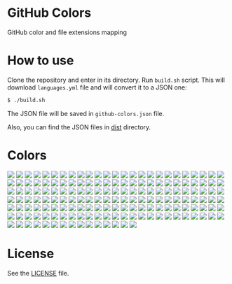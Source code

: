 GitHub Colors
=============
GitHub color and file extensions mapping

# How to use

Clone the repository and enter in its directory. Run `build.sh` script. This will download `languages.yml` file and will convert it to a JSON one:

```sh
$ ./build.sh
```

The JSON file will be saved in `github-colors.json` file.

Also, you can find the JSON files in [dist](./dist) directory.

# Colors
![](http://www.placehold.it/200/B9D9FF/ffffff&text=AGS%20Script)
![](http://www.placehold.it/200/9DC3FF/ffffff&text=ANTLR)
![](http://www.placehold.it/200/8a0707/ffffff&text=APL)
![](http://www.placehold.it/200/6a40fd/ffffff&text=ASP)
![](http://www.placehold.it/200/1ac620/ffffff&text=ATS)
![](http://www.placehold.it/200/e3491a/ffffff&text=ActionScript)
![](http://www.placehold.it/200/02f88c/ffffff&text=Ada)
![](http://www.placehold.it/200/467C91/ffffff&text=Agda)
![](http://www.placehold.it/200/cc5c24/ffffff&text=Alloy)
![](http://www.placehold.it/200/ca2afe/ffffff&text=Arc)
![](http://www.placehold.it/200/bd79d1/ffffff&text=Arduino)
![](http://www.placehold.it/200/1957b0/ffffff&text=AspectJ)
![](http://www.placehold.it/200/a67219/ffffff&text=Assembly)
![](http://www.placehold.it/200/6594b9/ffffff&text=AutoHotkey)
![](http://www.placehold.it/200/36699B/ffffff&text=AutoIt)
![](http://www.placehold.it/200/cd6400/ffffff&text=BlitzMax)
![](http://www.placehold.it/200/d4bec1/ffffff&text=Boo)
![](http://www.placehold.it/200/555/ffffff&text=C)
![](http://www.placehold.it/200/178600/ffffff&text=C%23)
![](http://www.placehold.it/200/f34b7d/ffffff&text=C%2B%2B)
![](http://www.placehold.it/200/563d7c/ffffff&text=CSS)
![](http://www.placehold.it/200/8dc63f/ffffff&text=Chapel)
![](http://www.placehold.it/200/aaaaff/ffffff&text=Cirru)
![](http://www.placehold.it/200/3a81ad/ffffff&text=Clean)
![](http://www.placehold.it/200/db5855/ffffff&text=Clojure)
![](http://www.placehold.it/200/244776/ffffff&text=CoffeeScript)
![](http://www.placehold.it/200/ed2cd6/ffffff&text=ColdFusion)
![](http://www.placehold.it/200/ed2cd6/ffffff&text=ColdFusion%20CFC)
![](http://www.placehold.it/200/3fb68b/ffffff&text=Common%20Lisp)
![](http://www.placehold.it/200/b0ce4e/ffffff&text=Component%20Pascal)
![](http://www.placehold.it/200/fcd46d/ffffff&text=D)
![](http://www.placehold.it/200/075ff1/ffffff&text=DM)
![](http://www.placehold.it/200/98BAD6/ffffff&text=Dart)
![](http://www.placehold.it/200/cca760/ffffff&text=Dogescript)
![](http://www.placehold.it/200/3ebc27/ffffff&text=Dylan)
![](http://www.placehold.it/200/ccce35/ffffff&text=E)
![](http://www.placehold.it/200/8a1267/ffffff&text=ECL)
![](http://www.placehold.it/200/3994bc/ffffff&text=Eagle)
![](http://www.placehold.it/200/946d57/ffffff&text=Eiffel)
![](http://www.placehold.it/200/6e4a7e/ffffff&text=Elixir)
![](http://www.placehold.it/200/60B5CC/ffffff&text=Elm)
![](http://www.placehold.it/200/c065db/ffffff&text=Emacs%20Lisp)
![](http://www.placehold.it/200/f64e3e/ffffff&text=EmberScript)
![](http://www.placehold.it/200/0faf8d/ffffff&text=Erlang)
![](http://www.placehold.it/200/b845fc/ffffff&text=F%23)
![](http://www.placehold.it/200/33CCFF/ffffff&text=FLUX)
![](http://www.placehold.it/200/4d41b1/ffffff&text=FORTRAN)
![](http://www.placehold.it/200/636746/ffffff&text=Factor)
![](http://www.placehold.it/200/7b9db4/ffffff&text=Fancy)
![](http://www.placehold.it/200/dbded5/ffffff&text=Fantom)
![](http://www.placehold.it/200/341708/ffffff&text=Forth)
![](http://www.placehold.it/200/00cafe/ffffff&text=Frege)
![](http://www.placehold.it/200/8ad353/ffffff&text=Game%20Maker%20Language)
![](http://www.placehold.it/200/e4cc98/ffffff&text=Glyph)
![](http://www.placehold.it/200/f0a9f0/ffffff&text=Gnuplot)
![](http://www.placehold.it/200/375eab/ffffff&text=Go)
![](http://www.placehold.it/200/f6a51f/ffffff&text=Golo)
![](http://www.placehold.it/200/82937f/ffffff&text=Gosu)
![](http://www.placehold.it/200/ff0000/ffffff&text=Grammatical%20Framework)
![](http://www.placehold.it/200/e69f56/ffffff&text=Groovy)
![](http://www.placehold.it/200/0e60e3/ffffff&text=Harbour)
![](http://www.placehold.it/200/29b544/ffffff&text=Haskell)
![](http://www.placehold.it/200/f7941e/ffffff&text=Haxe)
![](http://www.placehold.it/200/7891b1/ffffff&text=Hy)
![](http://www.placehold.it/200/e3592c/ffffff&text=IDL)
![](http://www.placehold.it/200/a9188d/ffffff&text=Io)
![](http://www.placehold.it/200/078193/ffffff&text=Ioke)
![](http://www.placehold.it/200/fdcd00/ffffff&text=Isabelle)
![](http://www.placehold.it/200/b07219/ffffff&text=Java)
![](http://www.placehold.it/200/f1e05a/ffffff&text=JavaScript)
![](http://www.placehold.it/200/a270ba/ffffff&text=Julia)
![](http://www.placehold.it/200/f5c800/ffffff&text=KRL)
![](http://www.placehold.it/200/004200/ffffff&text=LFE)
![](http://www.placehold.it/200/cc9900/ffffff&text=LOLCODE)
![](http://www.placehold.it/200/3d9970/ffffff&text=LSL)
![](http://www.placehold.it/200/2584c3/ffffff&text=Lasso)
![](http://www.placehold.it/200/A8FF97/ffffff&text=Latte)
![](http://www.placehold.it/200/499886/ffffff&text=LiveScript)
![](http://www.placehold.it/200/652B81/ffffff&text=LookML)
![](http://www.placehold.it/200/fa1fa1/ffffff&text=Lua)
![](http://www.placehold.it/200/0095d9/ffffff&text=MTML)
![](http://www.placehold.it/200/f97732/ffffff&text=Mask)
![](http://www.placehold.it/200/bb92ac/ffffff&text=Matlab)
![](http://www.placehold.it/200/ce279c/ffffff&text=Max)
![](http://www.placehold.it/200/abcdef/ffffff&text=Mercury)
![](http://www.placehold.it/200/c7a938/ffffff&text=Mirah)
![](http://www.placehold.it/200/0d3c6e/ffffff&text=Nemerle)
![](http://www.placehold.it/200/ff2b2b/ffffff&text=NetLogo)
![](http://www.placehold.it/200/37775b/ffffff&text=Nimrod)
![](http://www.placehold.it/200/0d8921/ffffff&text=Nit)
![](http://www.placehold.it/200/7070ff/ffffff&text=Nix)
![](http://www.placehold.it/200/c9df40/ffffff&text=Nu)
![](http://www.placehold.it/200/3be133/ffffff&text=OCaml)
![](http://www.placehold.it/200/438eff/ffffff&text=Objective-C)
![](http://www.placehold.it/200/4886FC/ffffff&text=Objective-C%2B%2B)
![](http://www.placehold.it/200/ff0c5a/ffffff&text=Objective-J)
![](http://www.placehold.it/200/cabbff/ffffff&text=Omgrofl)
![](http://www.placehold.it/200/f7ede0/ffffff&text=Opal)
![](http://www.placehold.it/200/5a63a3/ffffff&text=Oxygene)
![](http://www.placehold.it/200/fcaf3e/ffffff&text=Oz)
![](http://www.placehold.it/200/dbb284/ffffff&text=PAWN)
![](http://www.placehold.it/200/4F5D95/ffffff&text=PHP)
![](http://www.placehold.it/200/cc0000/ffffff&text=Pan)
![](http://www.placehold.it/200/6600cc/ffffff&text=Papyrus)
![](http://www.placehold.it/200/f3ca0a/ffffff&text=Parrot)
![](http://www.placehold.it/200/b0ce4e/ffffff&text=Pascal)
![](http://www.placehold.it/200/0298c3/ffffff&text=Perl)
![](http://www.placehold.it/200/0298c3/ffffff&text=Perl6)
![](http://www.placehold.it/200/fcd7de/ffffff&text=PigLatin)
![](http://www.placehold.it/200/066ab2/ffffff&text=Pike)
![](http://www.placehold.it/200/d80074/ffffff&text=PogoScript)
![](http://www.placehold.it/200/2779ab/ffffff&text=Processing)
![](http://www.placehold.it/200/74283c/ffffff&text=Prolog)
![](http://www.placehold.it/200/2b446d/ffffff&text=Propeller%20Spin)
![](http://www.placehold.it/200/cc5555/ffffff&text=Puppet)
![](http://www.placehold.it/200/91de79/ffffff&text=Pure%20Data)
![](http://www.placehold.it/200/5a6986/ffffff&text=PureBasic)
![](http://www.placehold.it/200/bcdc53/ffffff&text=PureScript)
![](http://www.placehold.it/200/3581ba/ffffff&text=Python)
![](http://www.placehold.it/200/44a51c/ffffff&text=QML)
![](http://www.placehold.it/200/198ce7/ffffff&text=R)
![](http://www.placehold.it/200/77d9fb/ffffff&text=RAML)
![](http://www.placehold.it/200/ae17ff/ffffff&text=Racket)
![](http://www.placehold.it/200/ff9c2e/ffffff&text=Ragel%20in%20Ruby%20Host)
![](http://www.placehold.it/200/358a5b/ffffff&text=Rebol)
![](http://www.placehold.it/200/ee0000/ffffff&text=Red)
![](http://www.placehold.it/200/cc0088/ffffff&text=Rouge)
![](http://www.placehold.it/200/701516/ffffff&text=Ruby)
![](http://www.placehold.it/200/dea584/ffffff&text=Rust)
![](http://www.placehold.it/200/1E90FF/ffffff&text=SAS)
![](http://www.placehold.it/200/FFCB1F/ffffff&text=SQF)
![](http://www.placehold.it/200/7dd3b0/ffffff&text=Scala)
![](http://www.placehold.it/200/1e4aec/ffffff&text=Scheme)
![](http://www.placehold.it/200/0579aa/ffffff&text=Self)
![](http://www.placehold.it/200/89e051/ffffff&text=Shell)
![](http://www.placehold.it/200/120F14/ffffff&text=Shen)
![](http://www.placehold.it/200/007eff/ffffff&text=Slash)
![](http://www.placehold.it/200/ff8877/ffffff&text=Slim)
![](http://www.placehold.it/200/596706/ffffff&text=Smalltalk)
![](http://www.placehold.it/200/f69e1d/ffffff&text=SourcePawn)
![](http://www.placehold.it/200/dc566d/ffffff&text=Standard%20ML)
![](http://www.placehold.it/200/46390b/ffffff&text=SuperCollider)
![](http://www.placehold.it/200/ffac45/ffffff&text=Swift)
![](http://www.placehold.it/200/343761/ffffff&text=SystemVerilog)
![](http://www.placehold.it/200/e4cc98/ffffff&text=Tcl)
![](http://www.placehold.it/200/3D6117/ffffff&text=TeX)
![](http://www.placehold.it/200/45f715/ffffff&text=Turing)
![](http://www.placehold.it/200/31859c/ffffff&text=TypeScript)
![](http://www.placehold.it/200/755223/ffffff&text=Unified%20Parallel%20C)
![](http://www.placehold.it/200/a54c4d/ffffff&text=UnrealScript)
![](http://www.placehold.it/200/0298c3/ffffff&text=VCL)
![](http://www.placehold.it/200/543978/ffffff&text=VHDL)
![](http://www.placehold.it/200/ee7d06/ffffff&text=Vala)
![](http://www.placehold.it/200/848bf3/ffffff&text=Verilog)
![](http://www.placehold.it/200/199c4b/ffffff&text=VimL)
![](http://www.placehold.it/200/945db7/ffffff&text=Visual%20Basic)
![](http://www.placehold.it/200/0098db/ffffff&text=Volt)
![](http://www.placehold.it/200/3994bc/ffffff&text=Web%20Ontology%20Language)
![](http://www.placehold.it/200/2700e2/ffffff&text=XQuery)
![](http://www.placehold.it/200/118f9e/ffffff&text=Zephir)
![](http://www.placehold.it/200/db5855/ffffff&text=edn)
![](http://www.placehold.it/200/ffce3b/ffffff&text=nesC)
![](http://www.placehold.it/200/b0b77e/ffffff&text=ooc)
![](http://www.placehold.it/200/7582D1/ffffff&text=wisp)
![](http://www.placehold.it/200/3a4040/ffffff&text=xBase)

# License
See the [LICENSE](./LICENSE) file.
